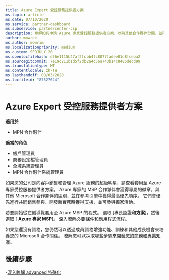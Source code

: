 ```yaml
---
title: Azure Expert 受控服務提供者方案
ms.topic: article
ms.date: 07/10/2020
ms.service: partner-dashboard
ms.subservice: partnercenter-csp
description: 瞭解如何申請 Azure 專家受控服務提供者方案，以與其他合作夥伴分開，並獲得參考引擎的最高優先順序。
author: mowree
ms.author: mowrim
ms.localizationpriority: medium
ms.custom: SEOJULY.20
ms.openlocfilehash: d56e1115b47af2fcbb4fc8077fadee01d8fceba2
ms.sourcegitcommit: 7e19c211b1d5f2db2a4c56a743b14c8485decd99
ms.translationtype: MT
ms.contentlocale: zh-TW
ms.lasthandoff: 08/03/2020
ms.locfileid: "87527624"
---
```

# <a name="azure-expert-managed-services-provider-program"></a>Azure Expert 受控服務提供者方案

**適用於**

- MPN 合作夥伴

**適當的角色**

- 帳戶管理員
- 商務設定檔管理員
- 全域系統管理員
- MPN 合作夥伴系統管理員

如果您的公司是向客戶銷售和管理 Azure 服務的超級明星，請查看套用至 Azure 專家受控服務提供者方案。 Azure 專家的 MSP 合作夥伴會獲得專屬的徽章，與其他 Microsoft 合作夥伴的區別，並在參考引擎中獲得最高優先順序。 它們會優先進行共同銷售參與、開發新實務時獲得支援，並可參與獨家活動。

若要開始從左側導覽套用至 Azure MSP 的程式。 選取 [專長認證**和方案**]，然後選取 [ **Azure 專家 MSP**]。 深入瞭解[必要條件和應用程式流程](https://partner.microsoft.com/membership/azure-expert-msp)。 

如果您還沒有資格，您仍然可以透過成員資格增強功能、訓練和其他成長機會來培養您的 Microsoft 合作關係。
瞭解您可以採取哪些步驟來[開發您的商務和專業知識](https://partner.microsoft.com/membership/azure-expert-msp)。

## <a name="next-steps"></a>後續步驟

-[深入瞭解 advanced 特殊化](advanced-specializations.md)
